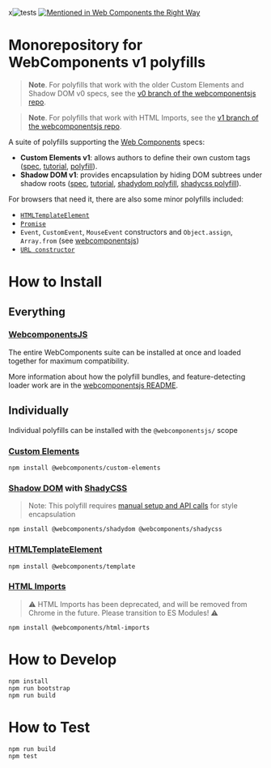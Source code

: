 x![tests](https://github.com/webcomponents/polyfills/workflows/tests/badge.svg?branch=master)
[![Mentioned in Web Components the Right Way](https://awesome.re/mentioned-badge.svg)](https://github.com/mateusortiz/webcomponents-the-right-way)

# Monorepository for WebComponents v1 polyfills

> **Note**. For polyfills that work with the older Custom Elements and Shadow DOM v0 specs,
see the [v0 branch of the webcomponentsjs repo](https://github.com/webcomponents/webcomponentsjs/tree/v0).

> **Note**. For polyfills that work with HTML Imports,
see the [v1 branch of the webcomponentsjs repo](https://github.com/webcomponents/webcomponentsjs/tree/v1).

A suite of polyfills supporting the [Web Components](http://webcomponents.org) specs:

- **Custom Elements v1**: allows authors to define their own custom tags ([spec](https://w3c.github.io/webcomponents/spec/custom/), [tutorial](https://developers.google.com/web/fundamentals/getting-started/primers/customelements), [polyfill](https://github.com/webcomponents/polyfills/tree/master/packages/custom-elements)).
- **Shadow DOM v1**: provides encapsulation by hiding DOM subtrees under shadow roots ([spec](https://w3c.github.io/webcomponents/spec/shadow/), [tutorial](https://developers.google.com/web/fundamentals/getting-started/primers/shadowdom),
[shadydom polyfill](https://github.com/webcomponents/polyfills/tree/master/packages/shadydom), [shadycss polyfill](https://github.com/webcomponents/polyfills/tree/master/packages/shadycss)).

For browsers that need it, there are also some minor polyfills included:
- [`HTMLTemplateElement`](https://github.com/webcomponents/polyfills/tree/master/packages/template)
- [`Promise`](https://github.com/taylorhakes/promise-polyfill)
- `Event`, `CustomEvent`, `MouseEvent` constructors and `Object.assign`, `Array.from`
(see [webcomponentsjs](https://github.com/webcomponents/polyfills/tree/master/packages/webcomponentsjs/src/platform/))
- [`URL constructor`](https://github.com/webcomponents/URL)

# How to Install
## Everything
### [WebcomponentsJS](https://github.com/webcomponents/polyfills/tree/master/packages/webcomponentsjs)
The entire WebComponents suite can be installed at once and loaded together for maximum compatibility.

More information about how the polyfill bundles, and feature-detecting loader work are in the [webcomponentsjs README](https://github.com/webcomponents/polyfills/tree/master/packages/webcomponentsjs#how-to-use).

## Individually
Individual polyfills can be installed with the `@webcomponentsjs/` scope

### [Custom Elements](https://github.com/webcomponents/polyfills/tree/master/packages/custom-elements)
```
npm install @webcomponents/custom-elements
```

### [Shadow DOM](https://github.com/webcomponents/polyfills/tree/master/packages/shadydom) with [ShadyCSS](https://github.com/webcomponents/polyfills/tree/master/packages/shadycss)
> Note: This polyfill requires [manual setup and API calls](https://github.com/webcomponents/polyfills/tree/master/packages/shadycss/README.md) for style encapsulation

```
npm install @webcomponents/shadydom @webcomponents/shadycss
```

### [HTMLTemplateElement](https://github.com/webcomponents/polyfills/tree/master/packages/template)

```
npm install @webcomponents/template
```

### [HTML Imports](https://github.com/webcomponents/polyfills/tree/master/packages/html-imports)
>⚠️ HTML Imports has been deprecated, and will be removed from Chrome in the future. Please transition to ES Modules! ⚠️

```
npm install @webcomponents/html-imports
```

# How to Develop
```
npm install
npm run bootstrap
npm run build
```

# How to Test
```
npm run build
npm test
```
